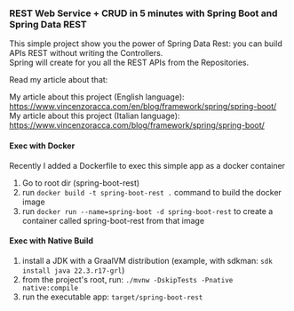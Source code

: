### REST Web Service + CRUD in 5 minutes with Spring Boot and Spring Data REST

This simple project show you the power of Spring Data Rest: you can build APIs REST without writing the Controllers. \
Spring will create for you all the REST APIs from the Repositories.

Read my article about that:

My article about this project (English language): https://www.vincenzoracca.com/en/blog/framework/spring/spring-boot/ \
My article about this project (Italian language): https://www.vincenzoracca.com/blog/framework/spring/spring-boot/

#### Exec with Docker
Recently I added a Dockerfile to exec this simple app as a docker container

1. Go to root dir (spring-boot-rest)
2. run `docker build -t spring-boot-rest .` command to build the docker image
3. run `docker run --name=spring-boot -d spring-boot-rest` to create a container called spring-boot-rest from that image

#### Exec with Native Build
1. install a JDK with a GraalVM distribution (example, with sdkman: `sdk install java 22.3.r17-grl`)
2. from the project's root, run: `./mvnw -DskipTests -Pnative native:compile`
3. run the executable app: `target/spring-boot-rest`